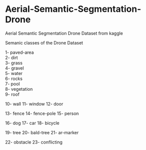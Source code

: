 # Aerial-Semantic-Segmentation-Drone
Aerial Semantic Segmentation Drone Dataset from kaggle

Semanic classes of the Drone Dataset 

1- paved-area        
2- dirt        
3- grass                  
4- gravel            
5- water             
6- rocks            
7- pool            
8- vegetation                      
9- roof                  

10- wall      11- window     12- door

13- fence     14- fence-pole  15- person

16- dog       17- car         18- bicycle

19- tree     20- bald-tree    21- ar-marker

22- obstacle    23- conflicting

